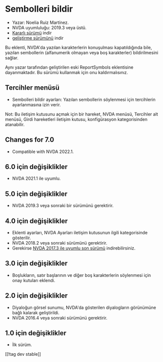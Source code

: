 # Sembolleri bildir #
*	Yazar: Noelia Ruiz Martínez.
*	NVDA uyumluluğu: 2019.3 veya üstü.
*	[Kararlı sürümü][1] indir
*	[geliştirme sürümünü][2] indir

Bu eklenti, NVDA'da yazılan karakterlerin konuşulması kapatıldığında bile,
yazılan sembollerin (alfanumerik olmayan veya boş karakterler)
bildirilmesini sağlar.

Aynı yazar tarafından geliştirilen eski ReportSymbols eklentisine
dayanmaktadır. Bu sürümü kullanmak için onu kaldırmalısınız.

## Tercihler menüsü ##
*	Sembolleri bildir ayarları: Yazılan sembollerin söylenmesi için
  tercihlerin ayarlanmasına izin verir.

Not: Bu iletişim kutusunu açmak için bir hareket, NVDA menüsü, Tercihler alt
menüsü, Girdi hareketleri iletişim kutusu, konfigürasyon kategorisinden
atanabilir.

## Changes for 7.0
* Compatible with NVDA 2022.1.

## 6.0 için değişiklikler
* NVDA 2021.1 ile uyumlu.

## 5.0 için değişiklikler ##
*	NVDA 2019.3 veya sonraki bir sürümünü gerektirir.

## 4.0 için değişiklikler ##
* Eklenti ayarları, NVDA Ayarları iletişim kutusunun ilgili kategorisinde
  gösterilir.
* NVDA 2018.2 veya sonraki sürümünü gerektirir.
* Gerekirse [NVDA 2017.3 ile uyumlu son sürümü][3] indirebilirsiniz.

## 3.0 için değişiklikler ##
* Boşlukların, satır başlarının ve diğer boş karakterlerin söylenmesi için
  onay kutuları eklendi.

## 2.0 için değişiklikler ##
*	Diyaloğun görsel sunumu, NVDA'da gösterilen diyalogların görünümüne bağlı
  kalarak geliştirildi.
*	NVDA 2016.4 veya sonraki sürümünü gerektirir.

## 1.0 için değişiklikler ##
*	İlk sürüm.

[[!tag dev stable]]

[1]: https://addons.nvda-project.org/files/get.php?file=rsy

[2]: https://addons.nvda-project.org/files/get.php?file=rsy-dev

[3]: https://addons.nvda-project.org/files/get.php?file=rsy-o
